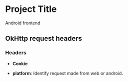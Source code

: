 # Project Title

Android frontend

## OkHttp request headers
### Headers

- **Cookie**

- **platform**: Identify request made from web or android.

